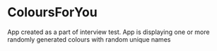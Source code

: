 # ColoursForYou
App created as a part of interview test. App is displaying one or more randomly generated colours with random unique names
